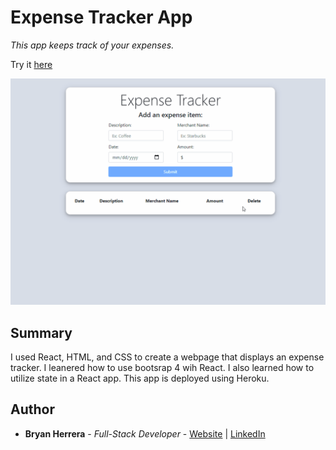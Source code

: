 # Expense Tracker App

*This app keeps track of your expenses.*

Try it [here](https://expensetracker-app-herrera.herokuapp.com/)

<img src="./expensetracker_v2.gif" alt="alt text" width="700px">

## Summary

I used React, HTML, and CSS to create a webpage that displays an expense tracker. I leanered how to use bootsrap 4 wih React. I also learned how to utilize state in a React app. This app is deployed using Heroku.

## Author

* **Bryan Herrera** - *Full-Stack Developer* - [Website](http://bryan-herrera.com) | [LinkedIn](https://www.linkedin.com/in/herrerabryan/)  